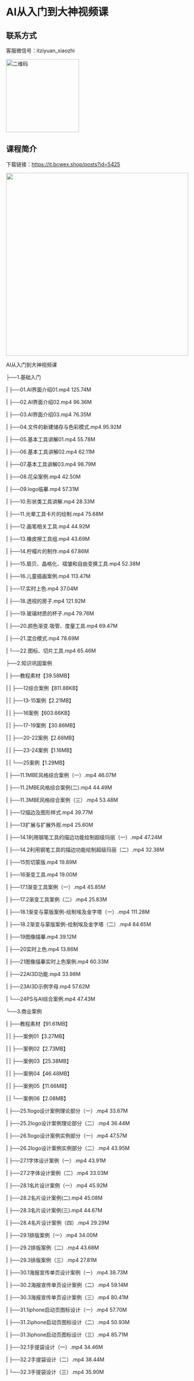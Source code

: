 # AI从入门到大神视频课

## 联系方式

客服微信号：itziyuan_xiaozhi

<img src="https://ziyuanyun.oss-cn-guangzhou.aliyuncs.com/common/20240614073449/666b82192834a.jpg" width="200" height="200" alt="二维码">

## 课程简介

下载链接：https://it.bcwex.shop/posts?id=5425

<img src="https://ziyuanyun.oss-cn-guangzhou.aliyuncs.com/yun/20241201162024/674c1c4805393.jpg" width="500" alt="">

  

 AI从入门到大神视频课

 ├──1.基础入门

 | ├──01.AI界面介绍01.mp4 125.74M

 | ├──02.AI界面介绍02.mp4 96.36M

 | ├──03.AI界面介绍03.mp4 76.35M

 | ├──04.文件的新建储存与色彩模式.mp4 95.92M

 | ├──05.基本工具讲解01.mp4 55.78M

 | ├──06.基本工具讲解02.mp4 62.11M

 | ├──07.基本工具讲解03.mp4 98.79M

 | ├──08.花朵案例.mp4 42.50M

 | ├──09.logo临摹.mp4 57.31M

 | ├──10.形状类工具讲解.mp4 28.33M

 | ├──11.光晕工具卡片的绘制.mp4 75.68M

 | ├──12.画笔相关工具.mp4 44.92M

 | ├──13.橡皮擦工具组.mp4 43.69M

 | ├──14.柠檬片的制作.mp4 67.86M

 | ├──15.扇贝、晶格化、褶皱和自由变换工具.mp4 52.38M

 | ├──16.儿童插画案例.mp4 113.47M

 | ├──17.实时上色.mp4 37.04M

 | ├──18.透视的房子.mp4 121.92M

 | ├──19.玻璃材质的杯子.mp4 79.76M

 | ├──20.颜色渐变.吸管、度量工具.mp4 69.47M

 | ├──21.混合模式.mp4 78.69M

 | └──22.图标、切片工具.mp4 65.46M

 ├──2.知识巩固案例

 | ├──教程素材【39.58MB】

 | | ├──12综合案例【811.88KB】

 | | ├──13-15案例【2.21MB】

 | | ├──16案例【603.66KB】

 | | ├──17-19案例【30.86MB】

 | | ├──20-22案例【2.68MB】

 | | ├──23-24案例【1.16MB】

 | | └──25案例【1.29MB】

 | ├──11.1MBE风格综合案例（一）.mp4 46.07M

 | ├──11.2MBE风格综合案例(二).mp4 44.49M

 | ├──11.3MBE风格综合案例（三）.mp4 53.48M

 | ├──12描边及图形样式.mp4 39.77M

 | ├──13扩展与扩展外观.mp4 25.60M

 | ├──14.1利用钢笔工具的描边功能绘制超级玛丽（一）.mp4 47.24M

 | ├──14.2利用钢笔工具的描边功能绘制超级玛丽（二）.mp4 32.38M

 | ├──15剪切蒙版.mp4 19.89M

 | ├──16渐变工具.mp4 19.00M

 | ├──17.1渐变工具案例（一）.mp4 45.85M

 | ├──17.2渐变工具案例（二）.mp4 25.83M

 | ├──18.1渐变与蒙版案例-绘制埃及金字塔（一）.mp4 111.28M

 | ├──18.2渐变与蒙版案例-绘制埃及金字塔（二）.mp4 84.65M

 | ├──19图像描摹.mp4 39.12M

 | ├──20实时上色.mp4 13.86M

 | ├──21图像描摹实时上色案例.mp4 60.33M

 | ├──22AI3D功能.mp4 33.98M

 | ├──23AI3D示例字母.mp4 57.62M

 | └──24PS与AI综合案例.mp4 47.43M

 └──3.商业案例

 | ├──教程素材【91.61MB】

 | | ├──案例01【3.27MB】

 | | ├──案例02【2.73MB】

 | | ├──案例03【25.38MB】

 | | ├──案例04【46.48MB】

 | | ├──案例05【11.66MB】

 | | └──案例06【2.08MB】

 | ├──25.1logo设计案例理论部分（一）.mp4 33.67M

 | ├──25.2logo设计案例理论部分（二）.mp4 36.44M

 | ├──26.1logo设计案例实例部分（一）.mp4 47.57M

 | ├──26.2logo设计案例实例部分（二）.mp4 43.95M

 | ├──27.1字体设计案例（一）.mp4 43.91M

 | ├──27.2字体设计案例（二）.mp4 33.03M

 | ├──28.1名片设计案例（一）.mp4 45.92M

 | ├──28.2名片设计案例(二).mp4 45.08M

 | ├──28.3名片设计案例(三).mp4 44.67M

 | ├──28.4名片设计案例（四）.mp4 29.29M

 | ├──29.1排版案例（一）.mp4 34.00M

 | ├──29.2排版案例（二）.mp4 43.68M

 | ├──29.3排版案例（三）.mp4 27.81M

 | ├──30.1海报宣传单页设计案例（一）.mp4 38.73M

 | ├──30.2海报宣传单页设计案例（二）.mp4 59.14M

 | ├──30.3海报宣传单页设计案例（三）.mp4 80.41M

 | ├──31.1iphone启动页图标设计（一）.mp4 57.70M

 | ├──31.2iphone启动页图标设计（二）.mp4 50.93M

 | ├──31.3iphone启动页图标设计（三）.mp4 85.71M

 | ├──32.1手提袋设计（一）.mp4 34.46M

 | ├──32.2手提袋设计（二）.mp4 38.44M

 | └──32.3手提袋设计（三）.mp4 35.90M

  